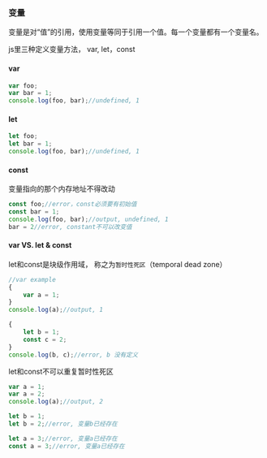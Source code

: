 ### 变量

变量是对“值”的引用，使用变量等同于引用一个值。每一个变量都有一个变量名。

js里三种定义变量方法， var, let，const

#### var

```js
var foo;
var bar = 1;
console.log(foo, bar);//undefined, 1
```

#### let

```js
let foo;
let bar = 1;
console.log(foo, bar);//undefined, 1
```

#### const

变量指向的那个内存地址不得改动

```js
const foo;//error，const必须要有初始值
const bar = 1;
console.log(foo, bar);//output, undefined, 1
bar = 2//error, constant不可以改变值
```

#### var VS. let & const

let和const是块级作用域， 称之为`暂时性死区`（temporal dead zone）

```js
//var example
{
    var a = 1;
}
console.log(a);//output, 1

{
    let b = 1;
    const c = 2;
}
console.log(b, c);//error, b 没有定义
```

let和const不可以重复暂时性死区

```js
var a = 1;
var a = 2;
console.log(a);//output, 2

let b = 1;
let b = 2;//error, 变量b已经存在

let a = 3;//error, 变量a已经存在
const a = 3;//error, 变量a已经存在
```




